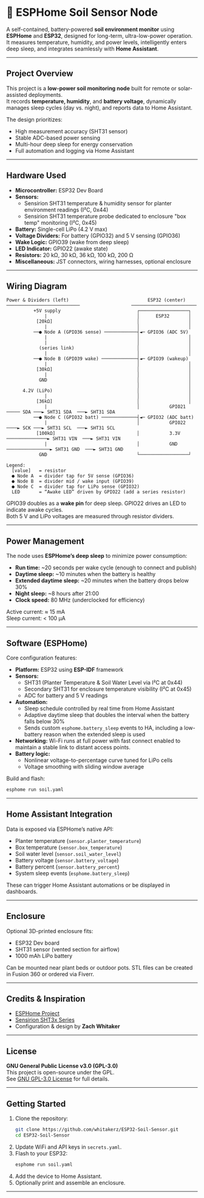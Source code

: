 # 🌱 ESPHome Soil Sensor Node

A self-contained, battery-powered **soil environment monitor** using **ESPHome** and **ESP32**, designed for long-term, ultra-low-power operation.  
It measures temperature, humidity, and power levels, intelligently enters deep sleep, and integrates seamlessly with **Home Assistant**.

---

## Project Overview

This project is a **low-power soil monitoring node** built for remote or solar-assisted deployments.  
It records **temperature, humidity**, and **battery voltage**, dynamically manages sleep cycles (day vs. night), and reports data to Home Assistant.

The design prioritizes:
- High measurement accuracy (SHT31 sensor)
- Stable ADC-based power sensing
- Multi-hour deep sleep for energy conservation
- Full automation and logging via Home Assistant

---

## Hardware Used

- **Microcontroller:** ESP32 Dev Board  
- **Sensors:**
  - Sensirion SHT31 temperature & humidity sensor for planter environment readings (I²C, 0x44)
  - Sensirion SHT31 temperature probe dedicated to enclosure "box temp" monitoring (I²C, 0x45)
- **Battery:** Single-cell LiPo (4.2 V max)  
- **Voltage Dividers:** For battery (GPIO32) and 5 V sensing (GPIO36)  
- **Wake Logic:** GPIO39 (wake from deep sleep)  
- **LED Indicator:** GPIO22 (awake state)  
- **Resistors:** 20 kΩ, 30 kΩ, 36 kΩ, 100 kΩ, 200 Ω  
- **Miscellaneous:** JST connectors, wiring harnesses, optional enclosure  

---

## Wiring Diagram

```
Power & Dividers (left)                             ESP32 (center)
───────────────────────────                   ────────────────────────
          +5V supply                            ┌──────────────────┐
              |                                 │      ESP32       │
           [20kΩ]                               │                  │
              |                                 │                  │
          ──● Node A (GPIO36 sense) ────────────┤◄─ GPIO36 (ADC 5V)
              |                                 │                  │
              |                                 │                  │
            (series link)                       │                  │
              |                                 │                  │
          ──● Node B (GPIO39 wake) ─────────────┤◄─ GPIO39 (wakeup)
              |                                 │                  │
           [30kΩ]                               │                  │
              |                                 │                  │
            GND                                 │                  │
                                                │                  │
      4.2V (LiPo)                               │                  │
              |                                 │                  │
           [36kΩ]                               │                  │
              |                                 │           GPIO21 ───── SDA ───► SHT31 SDA  ───► SHT31 SDA
          ──● Node C (GPIO32 batt) ─────────────┤◄─ GPIO32 (ADC batt)
              |                                 │           GPIO22 ────► SCK ───► SHT31 SCL  ───► SHT31 SCL
           [100kΩ]                              │           3.3V ───────────────► SHT31 VIN  ───► SHT31 VIN
              |                                 │           GND ────────────────► SHT31 GND  ───► SHT31 GND
            GND                                 └──────────────────┘

Legend:
  [value]   = resistor
  ● Node A  = divider tap for 5V sense (GPIO36)
  ● Node B  = divider mid / wake input (GPIO39)
  ● Node C  = divider tap for LiPo sense (GPIO32)
  LED       = “Awake LED” driven by GPIO22 (add a series resistor)
```

GPIO39 doubles as a **wake pin** for deep sleep. GPIO22 drives an LED to indicate awake cycles.  
Both 5 V and LiPo voltages are measured through resistor dividers.

---

## Power Management

The node uses **ESPHome’s deep sleep** to minimize power consumption:
- **Run time:** ~20 seconds per wake cycle (enough to connect and publish)
- **Daytime sleep:** ~10 minutes when the battery is healthy
- **Extended daytime sleep:** ~20 minutes when the battery drops below 30%
- **Night sleep:** ~8 hours after 21:00
- **Clock speed:** 80 MHz (underclocked for efficiency)

Active current: ≈ 15 mA  
Sleep current: < 100 µA  

---

## Software (ESPHome)

Core configuration features:
- **Platform:** ESP32 using **ESP-IDF** framework
- **Sensors:**
  - SHT31 (Planter Temperature & Soil Water Level via I²C at 0x44)
  - Secondary SHT31 for enclosure temperature visibility (I²C at 0x45)
  - ADC for battery and 5 V readings  
- **Automation:**
  - Sleep schedule controlled by real time from Home Assistant
  - Adaptive daytime sleep that doubles the interval when the battery falls below 30%
  - Sends custom `esphome.battery_sleep` events to HA, including a low-battery reason when the extended sleep is used
- **Networking:** Wi-Fi runs at full power with fast connect enabled to maintain a stable link to distant access points.
- **Battery logic:**  
  - Nonlinear voltage-to-percentage curve tuned for LiPo cells  
  - Voltage smoothing with sliding window average  

Build and flash:
```bash
esphome run soil.yaml
```

---

## Home Assistant Integration

Data is exposed via ESPHome’s native API:
- Planter temperature (`sensor.planter_temperature`)
- Box temperature (`sensor.box_temperature`)
- Soil water level (`sensor.soil_water_level`)
- Battery voltage (`sensor.battery_voltage`)
- Battery percent (`sensor.battery_percent`)
- System sleep events (`esphome.battery_sleep`)

These can trigger Home Assistant automations or be displayed in dashboards.

---

## Enclosure

Optional 3D-printed enclosure fits:
- ESP32 Dev board  
- SHT31 sensor (vented section for airflow)  
- 1000 mAh LiPo battery  

Can be mounted near plant beds or outdoor pots. STL files can be created in Fusion 360 or ordered via Fiverr.

---

## Credits & Inspiration

- [ESPHome Project](https://esphome.io)  
- [Sensirion SHT3x Series](https://www.sensirion.com)  
- Configuration & design by **Zach Whitaker**  

---

## License

**GNU General Public License v3.0 (GPL-3.0)**  
This project is open-source under the GPL.  
See [GNU GPL-3.0 License](https://www.gnu.org/licenses/gpl-3.0.en.html) for full details.

---

## Getting Started

1. Clone the repository:
   ```bash
   git clone https://github.com/whitakerz/ESP32-Soil-Sensor.git
   cd ESP32-Soil-Sensor
   ```
2. Update WiFi and API keys in `secrets.yaml`.
3. Flash to your ESP32:
   ```bash
   esphome run soil.yaml
   ```
4. Add the device to Home Assistant.
5. Optionally print and assemble an enclosure.

---
